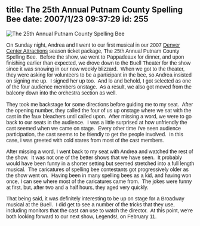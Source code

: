 title: The 25th Annual Putnam County Spelling Bee
date: 2007/1/23 09:37:29
id: 255
---
![The 25th Annual Putnam County Spelling Bee](/journal_images/SpelBee120.jpg)

<font face="Arial">On Sunday night, Andrea and I went to our first musical in our 2007 [Denver Center Attractions](http://www.denvercenter.org) season ticket package, The 25th Annual Putnam County Spelling Bee.  Before the show, we went to Pappadeaux for dinner, and upon finishing earlier than expected, we drove down to the Buell Theater for the show since it was snowing in our now weekly blizzard.  When we got to the theater, they were asking for volunteers to be a participant in the bee, so Andrea insisted on signing me up.  I signed her up too.  And lo and behold, I got selected as one of the four audience members onstage.  As a result, we also got moved from the balcony down into the orchestra section as well. </font>

<font face="Arial">They took me backstage for some directions before guiding me to my seat. </font> <font face="Arial">After the opening number, they called the four of us up onstage where we sat with the cast in the faux bleachers until called upon.  After missing a word, we were to go back to our seats in the audience.  I was a little surprised at how unfriendly the cast seemed when we came on stage.  Every other time I've seen audience participation, the cast seems to be friendly to get the people involved.  In this case, I was greeted with cold stares from most of the cast members.</font>

<font face="Arial">After missing a word, I went back to my seat with Andrea and watched the rest of the show.  It was not one of the better shows that we have seen.  It probably would have been funny in a shorter setting but seemed stretched into a full length musical.  The caricatures of spelling bee contestants got progressively older as the show went on.  Having been in many spelling bees as a kid, and having won once, I can see where most of the caricatures came from.  The jokes were funny at first, but, after two and a half hours, they aged very quickly.</font>

<font face="Arial">That being said, it was definitely interesting to be up on stage for a Broadway musical at the Buell.  I did get to see a number of the tricks that they use, including monitors that the cast can use to watch the director.  At this point, we're both looking forward to our next show, Legends!, on February 11.</font>